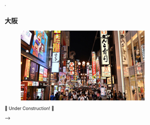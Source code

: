 .
<!-- # Japan Trip Helper
A helper for japan trip.


## Utilities
- Weather: <a href="https://www.japan.travel/en/weather/" target="_blank">Link Here ☀️ 🌥</a>

- Coin Lockers: <a href="https://coinlocker.click/" target="_blank">Link Here 🔒</a>
  
- TabeLog 百名店: <a href="https://award.tabelog.com/hyakumeiten" target="_blank">Link Here 🍲 🍊 🫛 🥟 ☕ 🍧</a>
  
- JR West Map: <a href="https://global.trafficinfo.westjr.co.jp/tc/" target="_blank">Link Here  🗺️ </a>


## 広島  
<p align="center">
<img src="hiroshima.jpg" width="400"/>  
</p>

- Tabelog ranking: <a href="https://tabelog.com/hiroshima/rstLst/?Srt=D&SrtT=rvcn&svd=20240630&svt=1900&svps=2" target="_blank">Link Here 🍴</a>

- Hiroshima Tourist Pass: <a href="https://tw.wamazing.com/ticket/tickets/visit_hiroshima_tourist_pass" target="_blank">Link Here 🎫</a>

- Official Hiroshima Info: <a href="https://dive-hiroshima.com/tw/" target="_blank">Link Here 🔗</a>


## 倉敷  
<p align="center">
<img src="kurashiki.jpeg" width="400"/>     
</p>

- 倉敷 Tabelog Ranking: <a href="https://tabelog.com/okayama/C33202/rstLst/?Srt=D&SrtT=rvcn&svd=20240630&svt=1900&svps=2" target="_blank">Link Here 🍴</a>
  
- Tourist blog: <a href="https://journey.tw/go-kurashiki-city/" target="_blank">Link Here 📝</a>



<!-- 
## Utilities
- Weather: [Link Here ☀️ 🌥](https://www.japan.travel/en/weather/){:target="_blank"}

- Coin Lockers: [Link Here 🔒](https://coinlocker.click/){:target="_blank"}
  
- TabeLog 百名店: [Link Here 🍲 🍊 🫛 🥟 ☕ 🍧](https://award.tabelog.com/hyakumeiten){:target="_blank"}
  
- JR West Map: [Link Here  🗺️ ](https://global.trafficinfo.westjr.co.jp/tc/){:target="_blank"}


## 広島  
<p align="center">
<img src="hiroshima.jpg" width="400"/>  
</p>

- Tabelog ranking: [Link Here 🍴](https://tabelog.com/hiroshima/rstLst/?Srt=D&SrtT=rvcn&svd=20240630&svt=1900&svps=2){:target="_blank"}

- Hiroshima Tourist Pass: [Link Here 🎫](https://tw.wamazing.com/ticket/tickets/visit_hiroshima_tourist_pass){:target="_blank"}




- Official Hiroshima Info: [Link Here 🔗](https://dive-hiroshima.com/tw/){:target="_blank"}


## 倉敷  
<p align="center">
<img src="kurashiki.jpeg" width="400"/>     
</p>

- 倉敷 Tabelog Ranking: [Link Here 🍴](https://tabelog.com/okayama/C33202/rstLst/?Srt=D&SrtT=rvcn&svd=20240630&svt=1900&svps=2){:target="_blank"}
  
- Tourist blog: [Link Here 📝](https://journey.tw/go-kurashiki-city/){:target="_blank"} -->



## 大阪  
<p align="center">
<img src="osaka.jpg" width="400"/>  
</p>

🚧 Under Construction! 🚧  

 -->

<!-- 
<p align="center">
<img src="flowershop.jpeg"/>  
</p>
<p align="center"> Figure 1. A nice flower shop I saw in London today. -->
